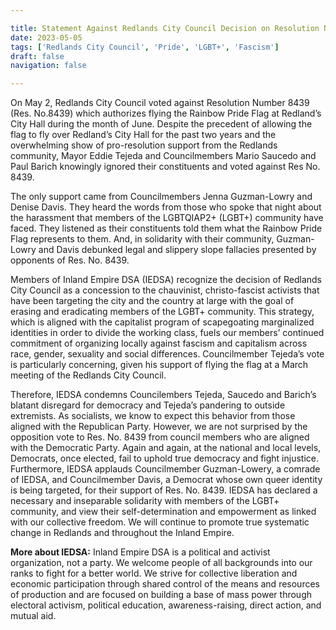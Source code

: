 ```yaml
---

title: Statement Against Redlands City Council Decision on Resolution Number 8439
date: 2023-05-05
tags: ['Redlands City Council', 'Pride', 'LGBT+', 'Fascism']
draft: false
navigation: false

---
```


On May 2, Redlands City Council voted against Resolution Number 8439 (Res. No.8439) which authorizes flying the Rainbow Pride Flag at Redland’s City Hall during the month of June.<!-- more --> Despite the precedent of allowing the flag to fly over Redland’s City Hall for the past two years and the overwhelming show of pro-resolution support from the Redlands community, Mayor Eddie Tejeda and Councilmembers Mario Saucedo and Paul Barich knowingly ignored their constituents and voted against Res No. 8439.

The only support came from Councilmembers Jenna Guzman-Lowry and Denise Davis. They heard the words from those who spoke that night about the harassment that members of the LGBTQIAP2+ (LGBT+) community have faced. They listened as their constituents told them what the Rainbow Pride Flag represents to them. And, in solidarity with their community, Guzman-Lowry and Davis debunked legal and slippery slope fallacies presented by opponents of Res. No. 8439.

Members of Inland Empire DSA (IEDSA) recognize the decision of Redlands City Council as a concession to the chauvinist, christo-fascist activists that have been targeting the city and the country at large with the goal of erasing and eradicating members of the LGBT+ community. This strategy, which is aligned with the capitalist program of scapegoating marginalized identities in order to divide the working class, fuels our members’ continued commitment of organizing locally against fascism and capitalism across race, gender, sexuality and social differences. Councilmember Tejeda’s vote is particularly concerning, given his support of flying the flag at a March meeting of the Redlands City Council.

Therefore, IEDSA condemns Councilembers Tejeda, Saucedo and Barich’s blatant disregard for democracy and Tejeda’s pandering to outside extremists. As socialists, we know to expect this behavior from those aligned with the Republican Party. However, we are not surprised by the opposition vote to Res. No. 8439 from council members who are aligned with the Democratic Party. Again and again, at the national and local levels, Democrats, once elected, fail to uphold true democracy and fight injustice. Furthermore, IEDSA applauds Councilmember Guzman-Lowery, a comrade of IEDSA, and Councilmember Davis, a Democrat whose own queer identity is being targeted, for their support of Res. No. 8439. IEDSA has declared a necessary and inseparable solidarity with members of the LGBT+ community, and view their self-determination and empowerment as linked with our collective freedom. We will continue to promote true systematic change in Redlands and throughout the Inland Empire.

**More about IEDSA:** Inland Empire DSA is a political and activist organization, not
a party. We welcome people of all backgrounds into our ranks to fight for a better
world. We strive for collective liberation and economic participation through
shared control of the means and resources of production and are focused on
building a base of mass power through electoral activism, political education,
awareness-raising, direct action, and mutual aid.